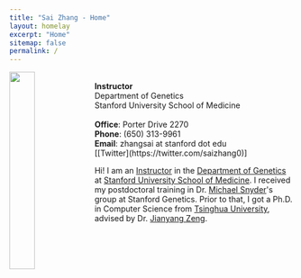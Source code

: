 ```yaml
---
title: "Sai Zhang - Home"
layout: homelay
excerpt: "Home"
sitemap: false
permalink: /
---
```


<div class="col-sm-12 clearfix">
<img src="{{ site.url }}{{ site.baseurl }}/images/szhang.png" class="img-responsive" width="30%" style="float: left" />
<ul>
  <br>
<b>Instructor</b><br>
Department of Genetics<br>
Stanford University School of Medicine<br>
<br>
<b>Office</b>&#58; Porter Drive 2270<br>
<b>Phone</b>&#58; (650) 313-9961<br>
<b>Email</b>&#58; zhangsai at stanford dot edu<br>
[[Twitter](https://twitter.com/saizhang0)]
</ul>
</div>

Hi! I am an [Instructor](https://profiles.stanford.edu/sai-zhang) in the [Department of Genetics](https://med.stanford.edu/genetics.html) at [Stanford University School of Medicine](https://med.stanford.edu/). I received my postdoctoral training in Dr. [Michael Snyder](https://med.stanford.edu/snyderlab.html)'s group at Stanford Genetics. Prior to that, I got a Ph.D. in Computer Science from [Tsinghua University](https://www.tsinghua.edu.cn/en/), advised by Dr. [Jianyang Zeng](https://iiis.tsinghua.edu.cn/zengjy/).

